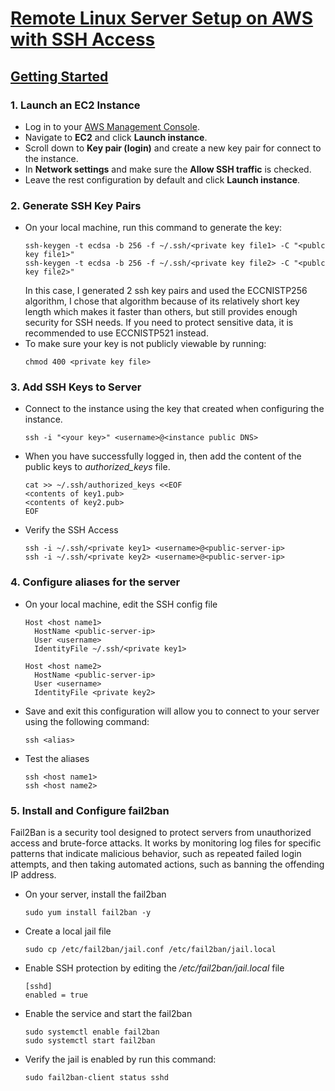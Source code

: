 # <ins>Remote Linux Server Setup on AWS with SSH Access</ins>


## <ins>Getting Started</ins>

### 1. Launch an EC2 Instance
- Log in to your [AWS Management Console](https://aws.amazon.com/console/).
- Navigate to **EC2** and click **Launch instance**.
- Scroll down to **Key pair (login)** and create a new key pair for connect to the instance.
- In **Network settings** and make sure the **Allow SSH traffic** is checked.
- Leave the rest configuration by default and click **Launch instance**.

### 2. Generate SSH Key Pairs
- On your local machine, run this command to generate the key:
  ```
  ssh-keygen -t ecdsa -b 256 -f ~/.ssh/<private key file1> -C "<publc key file1>"
  ssh-keygen -t ecdsa -b 256 -f ~/.ssh/<private key file2> -C "<publc key file2>"
  ```
  In this case, I generated 2 ssh key pairs and used the ECCNISTP256 algorithm, I chose that algorithm because of its relatively short key length which makes it faster than others, but still provides enough security for SSH needs. If you need to protect sensitive data, it is recommended to use ECCNISTP521 instead.
- To make sure your key is not publicly viewable by running:
  ```
  chmod 400 <private key file>
  ```

### 3. Add SSH Keys to Server
- Connect to the instance using the key that created when configuring the instance.
  ```
  ssh -i "<your key>" <username>@<instance public DNS>
  ```
- When you have successfully logged in, then add the content of the public keys to *authorized_keys* file.
  ```
  cat >> ~/.ssh/authorized_keys <<EOF
  <contents of key1.pub>
  <contents of key2.pub>
  EOF
  ```
- Verify the SSH Access
  ```
  ssh -i ~/.ssh/<private key1> <username>@<public-server-ip>
  ssh -i ~/.ssh/<private key2> <username>@<public-server-ip>
  ```

### 4. Configure aliases for the server
- On your local machine, edit the SSH config file
  ```
  Host <host name1>
    HostName <public-server-ip>
    User <username>
    IdentityFile ~/.ssh/<private key1>

  Host <host name2>
    HostName <public-server-ip>
    User <username>
    IdentityFile <private key2>
  ```
- Save and exit
  this configuration will allow you to connect to your server using the following command:
  ```
  ssh <alias>
  ```
- Test the aliases
  ```
  ssh <host name1>
  ssh <host name2>
  ```

### 5. Install and Configure fail2ban
Fail2Ban is a security tool designed to protect servers from unauthorized access and brute-force attacks. It works by monitoring log files for specific patterns that indicate malicious behavior, such as repeated failed login attempts, and then taking automated actions, such as banning the offending IP address.
- On your server, install the fail2ban
  ```
  sudo yum install fail2ban -y
  ```
- Create a local jail file
  ```
  sudo cp /etc/fail2ban/jail.conf /etc/fail2ban/jail.local
  ```
- Enable SSH protection by editing the */etc/fail2ban/jail.local* file
  ```
  [sshd]
  enabled = true
  ```
- Enable the service and start the fail2ban
  ```
  sudo systemctl enable fail2ban
  sudo systemctl start fail2ban
  ```
- Verify the jail is enabled by run this command:
  ```
  sudo fail2ban-client status sshd
  ```
